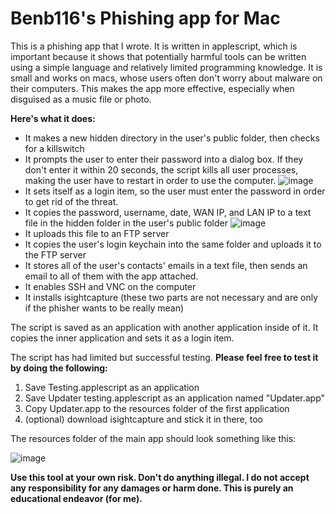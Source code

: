 Benb116's Phishing app for Mac
==========================

This is a phishing app that I wrote. It is written in applescript, which is important because it shows that  potentially harmful tools can be written using a simple language and relatively limited programming knowledge. It is small and works on macs, whose users often don't worry about malware on their computers. This makes the app more effective, especially when disguised as a music file or photo. 

**Here's what it does:**

* It makes a new hidden directory in the user's public folder, then checks for a killswitch
* It prompts the user to enter their password into a dialog box. If they don't enter it within 20 seconds, the script kills all user processes, making the user have to restart in order to use the computer.
![image](http://cl.ly/KAii/Screenshot%202012-10-16%20at%206.42.54%20AM.jpg)
*  It sets itself as a login item, so the user must enter the password in order to get rid of the threat.
*  It copies the password, username, date, WAN IP, and LAN IP to a text file in the hidden folder in the user's public folder ![image](http://cl.ly/KB3S/Screenshot%202012-10-16%20at%206.47.02%20AM.jpg)
*  It uploads this file to an FTP server
*  It copies the user's login keychain into the same folder and uploads it to the FTP server
*  It stores all of the user's contacts' emails in a text file, then sends an email to all of them with the app attached.
*  It enables SSH and VNC on the computer
*  It installs isightcapture (these two parts are not necessary and are only if the phisher wants to be really mean)

The script is saved as an application with another application inside of it. It copies the inner application and sets it as a login item.

The script has had limited but successful testing. **Please feel free to test it by doing the following:**

1. Save Testing.applescript as an application
2. Save Updater testing.applescript as an application named "Updater.app"
3. Copy Updater.app to the resources folder of the first application
4. (optional) download isightcapture and stick it in there, too

The resources folder of the main app should look something like this:

![image](http://cl.ly/KAYW/Screenshot%202012-10-16%20at%206.51.20%20AM.jpg)

**Use this tool at your own risk. Don't do anything illegal. I do not accept any responsibility for any damages or harm done. This is purely an educational endeavor (for me).**